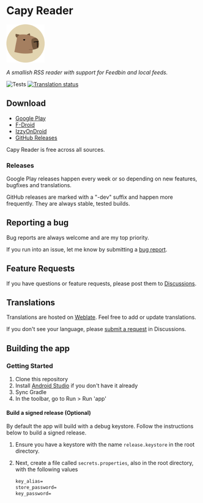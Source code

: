 # Capy Reader

<img src="./site/capy.png" width="100px">

_A smallish RSS reader with support for Feedbin and local feeds._

![Tests](https://github.com/jocmp/capyreader/actions/workflows/ci.yml/badge.svg) <a href="https://hosted.weblate.org/engage/capy-reader/">
 <img src="https://hosted.weblate.org/widget/capy-reader/strings/svg-badge.svg" alt="Translation status" />
</a>

## Download

- [Google Play][gplay_link]
- [F-Droid][fdroid_link]
- [IzzyOnDroid][izzy_link]
- [GitHub Releases][github_link]

Capy Reader is free across all sources.

### Releases

Google Play releases happen every week or so depending on new features, bugfixes and translations.

GitHub releases are marked with a "-dev" suffix and happen more frequently. They are always stable, tested builds.

## Reporting a bug

Bug reports are always welcome and are my top priority.

If you run into an issue, let me know by submitting a [bug report](https://github.com/jocmp/capyreader/issues/new?labels=bug&template=bug_report.yml).

## Feature Requests

If you have questions or feature requests, please post them to [Discussions](https://github.com/jocmp/capyreader/discussions).

## Translations

Translations are hosted on [Weblate](https://hosted.weblate.org/projects/capy-reader). Feel free to add or update translations.

If you don't see your language, please [submit a request](https://github.com/jocmp/capyreader/discussions) in Discussions.

## Building the app

### Getting Started

1. Clone this repository
2. Install [Android Studio](https://developer.android.com/studio) if you don't have it already
3. Sync Gradle
4. In the toolbar, go to Run > Run 'app'

#### Build a signed release (Optional)

By default the app will build with a debug keystore. Follow the instructions below to build a signed release.

1. Ensure you have a keystore with the name `release.keystore` in the root directory.
2. Next, create a file called `secrets.properties`, also in the root directory, with the following values

    ```properties
    key_alias=
    store_password=
    key_password=
    ```


[gplay_link]: https://play.google.com/store/apps/details?id=com.capyreader.app
[fdroid_link]: https://f-droid.org/packages/com.capyreader.app/
[izzy_link]: https://apt.izzysoft.de/fdroid/index/apk/com.capyreader.app
[izzy_img]: https://img.shields.io/endpoint?url=https://apt.izzysoft.de/fdroid/api/v1/shield/com.capyreader.app&label=IzzyOnDroid
[github_link]: https://github.com/jocmp/capyreader/releases/latest
[github_img]: https://img.shields.io/github/v/release/jocmp/capyreader?logo=GitHub
